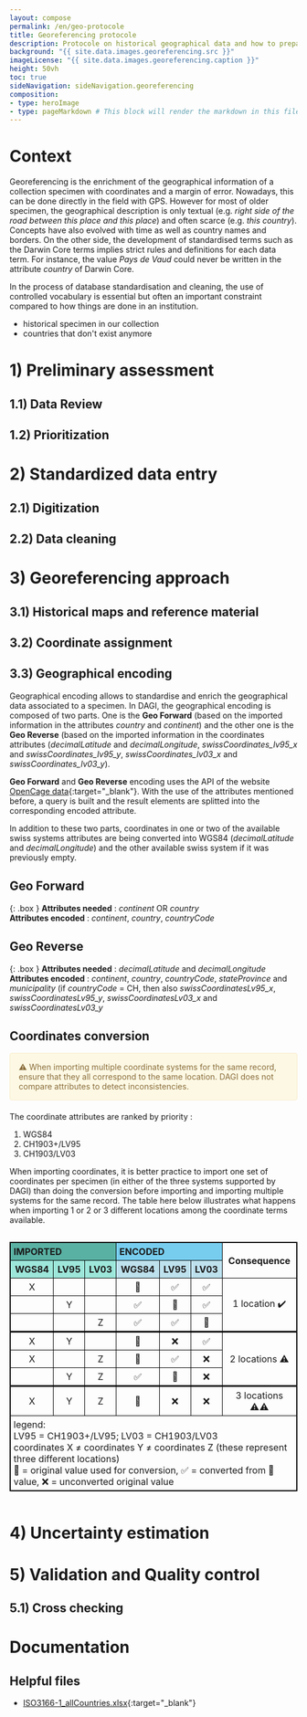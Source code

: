 ```yaml
---
layout: compose
permalink: /en/geo-protocole
title: Georeferencing protocole
description: Protocole on historical geographical data and how to prepare for the import on DAGI
background: "{{ site.data.images.georeferencing‎.src }}"
imageLicense: "{{ site.data.images.georeferencing‎.caption }}"
height: 50vh
toc: true
sideNavigation: sideNavigation.georeferencing
composition:
- type: heroImage
- type: pageMarkdown # This block will render the markdown in this file so no data property needed
---
```


# Context

Georeferencing is the enrichment of the geographical information of a collection specimen with coordinates and a margin of error. Nowadays, this can be done directly in the field with GPS. However for most of older specimen, the geographical description is only textual (e.g. _right side of the road between this place and this place_) and often scarce (e.g. _this country_). Concepts have also evolved with time as well as country names and borders. On the other side, the development of standardised terms such as the Darwin Core terms implies strict rules and definitions for each data term. For instance, the value _Pays de Vaud_ could never be written in the attribute _country_ of Darwin Core.

In the process of database standardisation and cleaning, the use of controlled vocabulary is essential but often an important constraint compared to how things are done in an institution.
- historical specimen in our collection
- countries that don't exist anymore

# 1) Preliminary assessment

## 1.1) Data Review

## 1.2) Prioritization

# 2) Standardized data entry

## 2.1) Digitization

## 2.2) Data cleaning

# 3) Georeferencing approach

## 3.1) Historical maps and reference material

## 3.2) Coordinate assignment

## 3.3) Geographical encoding

Geographical encoding allows to standardise and enrich the geographical data associated to a specimen. In DAGI, the geographical encoding is composed of two parts. One is the **Geo Forward** (based on the imported information in the attributes _country_ and _continent_) and the other one is the **Geo Reverse** (based on the imported information in the coordinates attributes (_decimalLatitude_ and _decimalLongitude_, _swissCoordinates_lv95_x_ and _swissCoordinates_lv95_y_, _swissCoordinates_lv03_x_ and _swissCoordinates_lv03_y_).

**Geo Forward** and **Geo Reverse** encoding uses the API of the website [OpenCage data](https://opencagedata.com/){:target="_blank"}. With the use of the attributes mentioned before, a query is built and the result elements are splitted into the corresponding encoded attribute.

In addition to these two parts, coordinates in one or two of the available swiss systems attributes are being converted into WGS84 (_decimalLatitude_ and _decimalLongitude_) and the other available swiss system if it was previously empty.

## Geo Forward

{: .box }
**Attributes needed** : _continent_ OR _country_ <br>
**Attributes encoded** : _continent_, _country_, _countryCode_

## Geo Reverse

{: .box }
**Attributes needed** : _decimalLatitude_ and _decimalLongitude_ <br>
**Attributes encoded** : _continent_, _country_, _countryCode_, _stateProvince_ and _municipality_ (if _countryCode_ = CH, then also _swissCoordinatesLv95_x_, _swissCoordinatesLv95_y_, _swissCoordinatesLv03_x_ and _swissCoordinatesLv03_y_


## Coordinates conversion

<div style="padding: 15px; border: 1px solid transparent; border-color: transparent; margin-bottom: 20px; border-radius: 4px; color: #8a6d3b;; background-color: #fcf8e3; border-color: #faebcc;">
⚠️ When importing multiple coordinate systems for the same record, ensure that they all correspond to the same location. DAGI does not compare attributes to detect inconsistencies.
</div>

The coordinate attributes are ranked by priority :
1. WGS84
2. CH1903+/LV95
3. CH1903/LV03

When importing coordinates, it is better practice to import one set of coordinates per specimen (in either of the three systems supported by DAGI) than doing the conversion before importing and importing multiple systems for the same record. The table here below illustrates what happens when importing 1 or 2 or 3 different locations among the coordinate terms available.

<div style="overflow-x: auto;">
  <table style="width: 100%; border-collapse: collapse; border: 1px solid black;">
    <tr>
      <th style="text-align: left; vertical-align: middle; border: 1px solid black; padding: 5px; background-color: #59B1A3;" colspan="3">IMPORTED</th>
      <th style="text-align: left; vertical-align: middle; border: 1px solid black; padding: 5px; background-color: #77CDEE;" colspan="3">ENCODED</th>
      <th style="text-align: left; text-align: center; vertical-align: middle; border: 1px solid black; padding: 5px;" rowspan="2">Consequence</th>
    </tr>
    <tr>
      <th style="border: 1px solid black; padding: 5px; text-align: center; background-color: #9de7da;">WGS84</th>
      <th style="border: 1px solid black; padding: 5px; text-align: center; background-color: #9de7da;">LV95</th>
      <th style="border: 1px solid black; padding: 5px; text-align: center; background-color: #9de7da">LV03</th>
      <th style="border: 1px solid black; padding: 5px; text-align: center; background-color: #BEE1EE;">WGS84</th>
      <th style="border: 1px solid black; padding: 5px; text-align: center; background-color: #BEE1EE;">LV95</th>
      <th style="border: 1px solid black; padding: 5px; text-align: center; background-color: #BEE1EE;">LV03</th>
    </tr>
    <tr>
      <td style="border: 1px solid black; padding: 5px; text-align: center;">X</td>
      <td style="border: 1px solid black; padding: 5px; text-align: center;"></td>
      <td style="border: 1px solid black; padding: 5px; text-align: center;"></td>
      <td style="border: 1px solid black; padding: 5px; text-align: center;">🟰</td>
      <td style="border: 1px solid black; padding: 5px; text-align: center;">✅</td>
      <td style="border: 1px solid black; padding: 5px; text-align: center;">✅</td>
      <td style="border: 1px solid black; border-bottom: 3px solid black; padding: 5px; text-align: center; vertical-align: middle; " rowspan="3">1 location ✔️</td>
    </tr>
    <tr>
      <td style="border: 1px solid black; padding: 5px; text-align: center;"></td>
      <td style="border: 1px solid black; padding: 5px; text-align: center;">Y</td>
      <td style="border: 1px solid black; padding: 5px; text-align: center;"></td>
      <td style="border: 1px solid black; padding: 5px; text-align: center;">✅</td>
      <td style="border: 1px solid black; padding: 5px; text-align: center;">🟰</td>
      <td style="border: 1px solid black; padding: 5px; text-align: center;">✅</td>
    </tr>
    <tr>
      <td style="border: 1px solid black; border-bottom: 3px solid black; padding: 5px; text-align: center;"></td>
      <td style="border: 1px solid black; border-bottom: 3px solid black; padding: 5px; text-align: center;"></td>
      <td style="border: 1px solid black; border-bottom: 3px solid black; padding: 5px; text-align: center;">Z</td>
      <td style="border: 1px solid black; border-bottom: 3px solid black; padding: 5px; text-align: center;">✅</td>
      <td style="border: 1px solid black; border-bottom: 3px solid black; padding: 5px; text-align: center;">✅</td>
      <td style="border: 1px solid black; border-bottom: 3px solid black; padding: 5px; text-align: center;">🟰</td>
    </tr>
    <tr>
      <td style="border: 1px solid black; padding: 5px; text-align: center;">X</td>
      <td style="border: 1px solid black; padding: 5px; text-align: center;">Y</td>
      <td style="border: 1px solid black; padding: 5px; text-align: center;"></td>
      <td style="border: 1px solid black; padding: 5px; text-align: center;">🟰</td>
      <td style="border: 1px solid black; padding: 5px; text-align: center;">❌</td>
      <td style="border: 1px solid black; padding: 5px; text-align: center;">✅</td>
      <td style="border: 1px solid black; border-bottom: 3px solid black; padding: 5px; text-align: center; vertical-align: middle; " rowspan="3">2 locations ⚠️️</td>
    </tr>
    <tr>
      <td style="border: 1px solid black; padding: 5px; text-align: center;">X</td>
      <td style="border: 1px solid black; padding: 5px; text-align: center;"></td>
      <td style="border: 1px solid black; padding: 5px; text-align: center;">Z</td>
      <td style="border: 1px solid black; padding: 5px; text-align: center;">🟰</td>
      <td style="border: 1px solid black; padding: 5px; text-align: center;">✅</td>
      <td style="border: 1px solid black; padding: 5px; text-align: center;">❌</td>
    </tr>
    <tr>
      <td style="border: 1px solid black; border-bottom: 3px solid black; padding: 5px; text-align: center;"></td>
      <td style="border: 1px solid black; border-bottom: 3px solid black; padding: 5px; text-align: center;">Y</td>
      <td style="border: 1px solid black; border-bottom: 3px solid black; padding: 5px; text-align: center;">Z</td>
      <td style="border: 1px solid black; border-bottom: 3px solid black; padding: 5px; text-align: center;">✅</td>
      <td style="border: 1px solid black; border-bottom: 3px solid black; padding: 5px; text-align: center;">🟰</td>
      <td style="border: 1px solid black; border-bottom: 3px solid black; padding: 5px; text-align: center;">❌</td>
    </tr>
    <tr>
      <td style="border: 1px solid black; padding: 5px; text-align: center;">X</td>
      <td style="border: 1px solid black; padding: 5px; text-align: center;">Y</td>
      <td style="border: 1px solid black; padding: 5px; text-align: center;">Z</td>
      <td style="border: 1px solid black; padding: 5px; text-align: center;">🟰</td>
      <td style="border: 1px solid black; padding: 5px; text-align: center;">❌</td>
      <td style="border: 1px solid black; padding: 5px; text-align: center;">❌</td>
      <td style="border: 1px solid black; padding: 5px; text-align: center; vertical-align: middle; ">3 locations️ ⚠️⚠️</td>
    </tr>
    <tr>
        <td style="border: 1px solid black; padding: 5px; text-align: left;" colspan="8">legend:<br>LV95 = CH1903+/LV95; LV03 = CH1903/LV03<br> coordinates X &ne; coordinates Y &ne; coordinates Z (these represent three different locations)<br> 🟰 = original value used for conversion, ✅ = converted from 🟰 value, ❌ = unconverted original value</td>
    </tr>
  </table>
</div>

# 4) Uncertainty estimation

# 5) Validation and Quality control

## 5.1) Cross checking

# Documentation

## Helpful files

- [ISO3166-1_allCountries.xlsx](https://github.com/morelanneIF/swissnatcoll-sharingportal/blob/0547ca7fe525abfe947728e5156425701cbb5695/Location-files/ISO3166-1_allCountries.xlsx){:target="_blank"}
